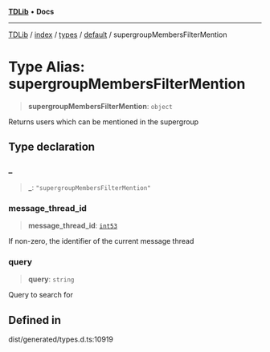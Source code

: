 [**TDLib**](../../../../../../README.md) • **Docs**

***

[TDLib](../../../../../../modules.md) / [index](../../../../../README.md) / [types](../../../README.md) / [default](../README.md) / supergroupMembersFilterMention

# Type Alias: supergroupMembersFilterMention

> **supergroupMembersFilterMention**: `object`

Returns users which can be mentioned in the supergroup

## Type declaration

### \_

> **\_**: `"supergroupMembersFilterMention"`

### message\_thread\_id

> **message\_thread\_id**: [`int53`](int53.md)

If non-zero, the identifier of the current message thread

### query

> **query**: `string`

Query to search for

## Defined in

dist/generated/types.d.ts:10919
